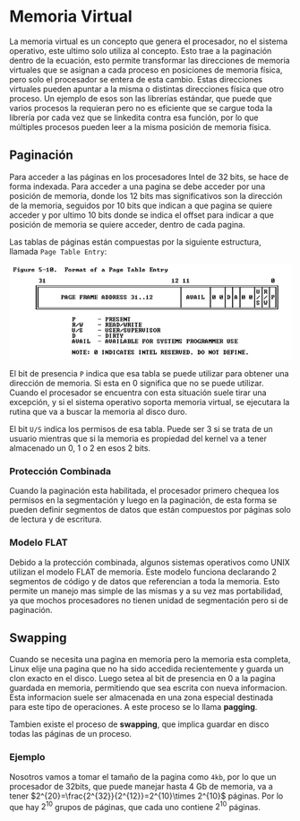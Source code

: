 # Memoria Virtual

La memoria virtual es un concepto que genera el procesador, no el sistema operativo, este ultimo solo utiliza al concepto. Esto trae a la paginación dentro de la ecuación, esto permite transformar las direcciones de memoria virtuales que se asignan a cada proceso en posiciones de memoria física, pero solo el procesador se entera de esta cambio. Estas direcciones virtuales pueden apuntar a la misma o distintas direcciones física que otro proceso. Un ejemplo de esos son las librerías estándar, que puede que varios procesos la requieran pero no es eficiente que se cargue toda la librería por cada vez que se linkedita contra esa función, por lo que múltiples procesos pueden leer a la misma posición de memoria física.

## Paginación

Para acceder a las páginas en los procesadores Intel de 32 bits, se hace de forma indexada. Para acceder a una pagina se debe acceder por una posición de memoria, donde los 12 bits mas significativos son la dirección de la memoria, seguidos por 10 bits que indican a que pagina se quiere acceder y por ultimo 10 bits donde se indica el offset para indicar a que posición de memoria se quiere acceder, dentro de cada pagina.

Las tablas de páginas están compuestas por la siguiente estructura, llamada `Page Table Entry`:

<img src="Resources/image-20191029223005140.png" alt="image-20191029223005140" style="zoom:67%;" />

El bit de presencia `P` indica que esa tabla se puede utilizar para obtener una dirección de memoria. Si esta en 0 significa que no se puede utilizar. Cuando el procesador se encuentra con esta situación suele tirar una excepción, y si el sistema operativo soporta memoria virtual, se ejecutara la rutina que va a buscar la memoria al disco duro.

 El bit `U/S` indica los permisos de esa tabla. Puede ser 3 si se trata de un usuario mientras que si la memoria es propiedad del kernel va a tener almacenado un 0, 1 o 2 en esos 2 bits.

### Protección Combinada

Cuando la paginación esta habilitada, el procesador primero chequea los permisos en la segmentación y luego en la paginación, de esta forma se pueden definir segmentos de datos que están compuestos por páginas solo de lectura y de escritura.

### Modelo FLAT

Debido a la protección combinada, algunos sistemas operativos como UNIX utilizan el modelo FLAT de memoria. Este modelo funciona declarando 2 segmentos de código y de datos que referencian a toda la memoria. Esto permite un manejo mas simple de las mismas y a su vez mas portabilidad, ya que mochos procesadores no tienen unidad de segmentación pero si de paginación.

## Swapping

Cuando se necesita una pagina en memoria pero la memoria esta completa, Linux elije una pagina que no ha sido accedida recientemente y guarda un clon exacto en el disco. Luego setea al bit de presencia en 0 a la pagina guardada en memoria, permitiendo que sea escrita con nueva informacion. Esta informacion suele ser almacenada en una zona especial destinada para este tipo de operaciones. A este proceso se lo llama **pagging**.

Tambien existe el proceso de **swapping**, que implica guardar en disco todas las páginas de un proceso.

### Ejemplo

Nosotros vamos a tomar el tamaño de la pagina como `4kb`, por lo que un procesador de 32bits, que puede manejar hasta 4 Gb de memoria, va a tener $2^{20}=\frac{2^{32}}{2^{12}}=2^{10}\times 2^{10}$ páginas. Por lo que hay $2^{10}$ grupos de páginas, que cada uno contiene $2^{10}$ páginas.